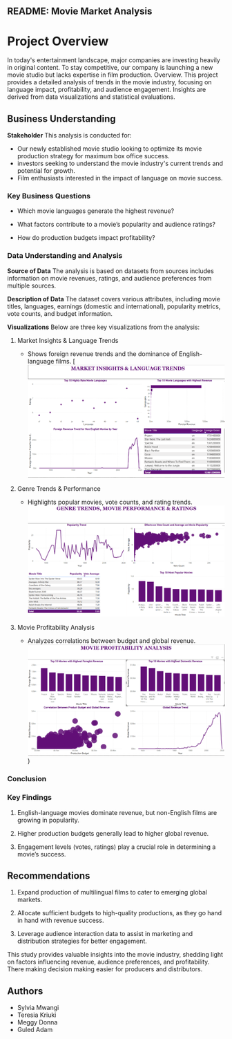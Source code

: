 ## README: Movie Market Analysis
# Project Overview
In today's entertainment landscape, major companies are investing heavily in original content. To stay competitive, our company is launching a new movie studio but lacks expertise in film production. Overview. This project provides a detailed analysis of trends in the movie industry, focusing on language impact, profitability, and audience engagement. Insights are derived from data visualizations and statistical evaluations.


## Business Understanding
**Stakeholder** 
This analysis is conducted for:

* Our newly established movie studio looking to optimize its movie production strategy for maximum box office success.
* investors seeking to understand the movie industry's current trends and potential for growth.
* Film enthusiasts interested in the impact of language on movie success.

### Key Business Questions

* Which movie languages generate the highest revenue?

* What factors contribute to a movie’s popularity and audience ratings?

* How do production budgets impact profitability?


### Data Understanding and Analysis
**Source of Data**
The analysis is based on datasets from sources includes information on movie revenues, ratings, and audience preferences from multiple sources.

**Description of Data**
The dataset covers various attributes, including movie titles, languages, earnings (domestic and international), popularity metrics, vote counts, and budget information.

**Visualizations**
Below are three key visualizations from the analysis:

1. Market Insights & Language Trends 

    * Shows foreign revenue trends and the dominance of English-language films.
   [ ![Language_trends](https://github.com/MegAtaro/Phase_2_Project_G5/blob/27f5be1b8d43133cb37a9835c1319a786855bfa5/Screenshot%202025-03-28%20210045.png)

2. Genre Trends & Performance

    * Highlights popular movies, vote counts, and rating trends.
     ![Genre_trends](https://github.com/MegAtaro/Phase_2_Project_G5/blob/de2c08c1b4222f4a8d164975e5a8530843dad130/Screenshot%202025-03-28%20210021.png)

3. Movie Profitability Analysis 

    * Analyzes correlations between budget and global revenue.
    ![Profitability](https://github.com/MegAtaro/Phase_2_Project_G5/blob/de2c08c1b4222f4a8d164975e5a8530843dad130/Screenshot%202025-03-28%20210001.png))

### Conclusion

### Key Findings
1. English-language movies dominate revenue, but non-English films are growing in popularity.

2. Higher production budgets generally lead to higher global revenue.

3. Engagement levels (votes, ratings) play a crucial role in determining a movie’s success.

## Recommendations
1. Expand production of multilingual films to cater to emerging global markets.

2. Allocate sufficient budgets to high-quality productions, as they go hand in hand with revenue success.

3. Leverage audience interaction data to assist in marketing and distribution strategies for better engagement.

This study provides valuable insights into the movie industry, shedding light on factors influencing revenue, audience preferences, and profitability. There making decision making easier for producers and distributors.

## Authors
- Sylvia Mwangi
- Teresia Kriuki
- Meggy Donna
- Guled Adam

